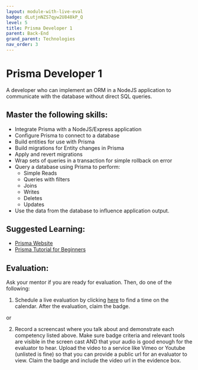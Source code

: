 ```yaml
---
layout: module-with-live-eval
badge: dLutjnNZS7qyw2U848kP_Q
level: 5
title: Prisma Developer 1
parent: Back-End
grand_parent: Technologies
nav_order: 3
---
```

# Prisma Developer 1

A developer who can implement an ORM in a NodeJS application to communicate with the database without direct SQL queries.

## Master the following skills:

- Integrate Prisma with a NodeJS/Express application
- Configure Prisma to connect to a database
- Build entities for use with Prisma
- Build migrations for Entity changes in Prisma
- Apply and revert migrations
- Wrap sets of queries in a transaction for simple rollback on error
- Query a database using Prisma to perform:
  - Simple Reads
  - Queries with filters
  - Joins
  - Writes
  - Deletes
  - Updates
- Use the data from the database to influence application output.

## Suggested Learning:

- [Prisma Website](https://www.prisma.io/)
- [Prisma Tutorial for Beginners](https://www.youtube.com/watch?v=E37-33M6Ypk)

## Evaluation:

Ask your mentor if you are ready for evaluation. Then, do one of the following:

1. Schedule a live evaluation by clicking [here](https://webdev.codex.academy/mastery-eval-5?badge=dLutjnNZS7qyw2U848kP_Q) to find a time on the calendar. After the evaluation, claim the badge.

or

2. Record a screencast where you talk about and demonstrate each competency listed above. Make sure badge criteria and relevant tools are visible in the screen cast AND that your audio is good enough for the evaluator to hear. Upload the video to a service like Vimeo or Youtube (unlisted is fine) so that you can provide a public url for an evaluator to view. Claim the badge and include the video url in the evidence box.
